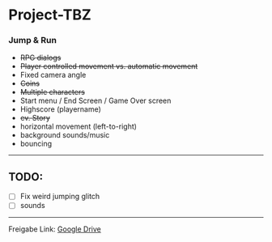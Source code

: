 # Project-TBZ

### Jump & Run

- ~~RPG dialogs~~
- ~~Player controlled movement vs. automatic movement~~
- Fixed camera angle
- ~~Coins~~
- ~~Multiple characters~~
- Start menu / End Screen / Game Over screen 
- Highscore (playername)
- ~~ev. Story~~
- horizontal movement (left-to-right)
- background sounds/music
- bouncing

---
## TODO:
- [ ] Fix weird jumping glitch
- [ ] sounds

---

Freigabe Link: [Google Drive](https://drive.google.com/open?id=13hTl4B9w3jIo46_EF9EuZ1ZEFw-gKF-Q)



